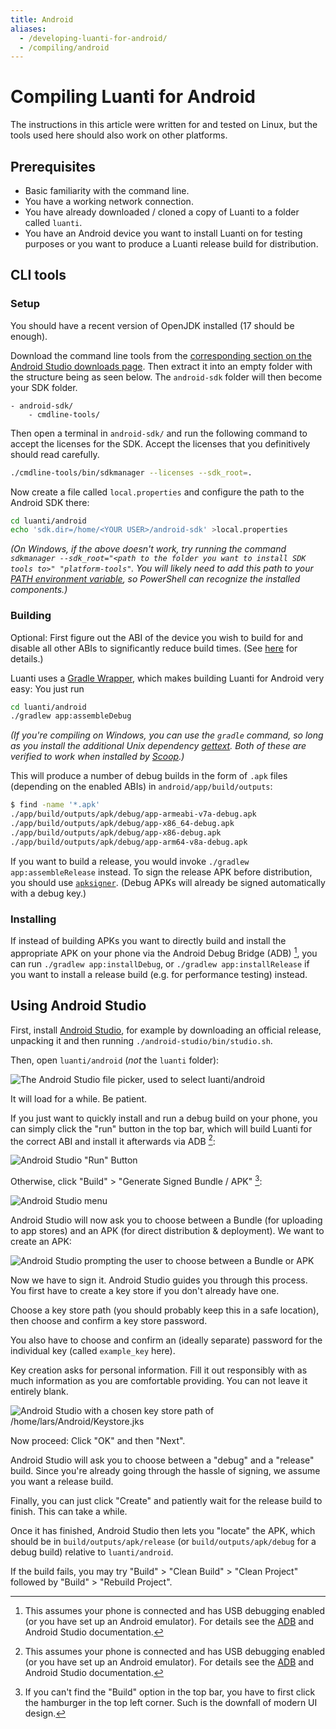```yaml
---
title: Android
aliases:
  - /developing-luanti-for-android/
  - /compiling/android
---
```


# Compiling Luanti for Android

The instructions in this article were written for and tested on Linux,
but the tools used here should also work on other platforms.

## Prerequisites

- Basic familiarity with the command line.
- You have a working network connection.
- You have already downloaded / cloned a copy of Luanti to a folder called `luanti`.
- You have an Android device you want to install Luanti on for testing purposes
  or you want to produce a Luanti release build for distribution.

## CLI tools

### Setup

You should have a recent version of OpenJDK installed (17 should be enough).

Download the command line tools from the [corresponding section on the Android Studio downloads page](https://developer.android.com/studio#command-line-tools-only).
Then extract it into an empty folder with the structure being as seen below.
The `android-sdk` folder will then become your SDK folder.

```
- android-sdk/
    - cmdline-tools/
```

Then open a terminal in `android-sdk/` and run the following command to accept the licenses for the SDK.
Accept the licenses that you definitively should read carefully.

```sh
./cmdline-tools/bin/sdkmanager --licenses --sdk_root=.
```

Now create a file called `local.properties` and configure the path to the Android SDK there:

```sh
cd luanti/android
echo 'sdk.dir=/home/<YOUR USER>/android-sdk' >local.properties
```

_(On Windows, if the above doesn't work, try running the command `sdkmanager --sdk_root="<path to the folder you want to install SDK tools to>" "platform-tools"`. You will likely need to add this path to your [PATH environment variable](https://www.howtogeek.com/118594/how-to-edit-your-system-path-for-easy-command-line-access/), so PowerShell can recognize the installed components.)_

### Building

Optional: First figure out the ABI of the device you wish to build for
and disable all other ABIs to significantly reduce build times.
(See [here](/for-engine-devs/compiling/improving-build-times/#android-disabling-unused-abis) for details.)

Luanti uses a [Gradle Wrapper](https://docs.gradle.org/current/userguide/gradle_wrapper.html),
which makes building Luanti for Android very easy: You just run

```sh
cd luanti/android
./gradlew app:assembleDebug
```

_(If you're compiling on Windows, you can use the `gradle` command, so long as you install the additional Unix dependency [gettext](https://www.gnu.org/software/gettext/). Both of these are verified to work when installed by [Scoop](https://scoop.sh).)_

This will produce a number of debug builds in the form of `.apk` files (depending on the enabled ABIs)
in `android/app/build/outputs`:

```sh
$ find -name '*.apk'
./app/build/outputs/apk/debug/app-armeabi-v7a-debug.apk
./app/build/outputs/apk/debug/app-x86_64-debug.apk
./app/build/outputs/apk/debug/app-x86-debug.apk
./app/build/outputs/apk/debug/app-arm64-v8a-debug.apk
```

If you want to build a release, you would invoke `./gradlew app:assembleRelease` instead.
To sign the release APK before distribution, you should use [`apksigner`](https://developer.android.com/tools/apksigner).
(Debug APKs will already be signed automatically with a debug key.)

### Installing

If instead of building APKs you want to directly build and install the appropriate APK on your phone via the
Android Debug Bridge (ADB) [^1], you can run `./gradlew app:installDebug`,
or `./gradlew app:installRelease` if you want to install a release build
(e.g. for performance testing) instead.

## Using Android Studio

First, install [Android Studio](https://developer.android.com/studio),
for example by downloading an official release, unpacking it and then running `./android-studio/bin/studio.sh`.

Then, open `luanti/android` (_not_ the `luanti` folder):

![The Android Studio file picker, used to select `luanti/android`](/images/developing_for_android/open_folder.png)

It will load for a while. Be patient.

If you just want to quickly install and run a debug build on your phone,
you can simply click the "run" button in the top bar,
which will build Luanti for the correct ABI and install it afterwards via ADB [^1]:

![Android Studio "Run" Button](/images/developing_for_android/run.png)

Otherwise, click "Build" > "Generate Signed Bundle / APK" [^2]:

![Android Studio menu](/images/developing_for_android/generate_bundle.png)

Android Studio will now ask you to choose between a Bundle (for uploading to app stores) and an APK (for direct distribution & deployment).
We want to create an APK:

![Android Studio prompting the user to choose between a Bundle or APK](/images/developing_for_android/choose_bundle_format.png)

Now we have to sign it. Android Studio guides you through this process.
You first have to create a key store if you don't already have one.

Choose a key store path (you should probably keep this in a safe location),
then choose and confirm a key store password.

You also have to choose and confirm an (ideally separate) password for the individual key
(called `example_key` here).

Key creation asks for personal information.
Fill it out responsibly with as much information as you are comfortable providing.
You can not leave it entirely blank.

![Android Studio with a chosen key store path of `/home/lars/Android/Keystore.jks`](/images/developing_for_android/create_keystore.png)

Now proceed: Click "OK" and then "Next".

Android Studio will ask you to choose between a "debug" and a "release" build.
Since you're already going through the hassle of signing, we assume you want a release build.

Finally, you can just click "Create" and patiently wait for the release build to finish. This can take a while.

Once it has finished, Android Studio then lets you "locate" the APK,
which should be in `build/outputs/apk/release`
(or `build/outputs/apk/debug` for a debug build) relative to `luanti/android`.

If the build fails, you may try "Build" > "Clean Build" > "Clean Project" followed by "Build" > "Rebuild Project".

[^1]:
    This assumes your phone is connected and has USB debugging enabled (or you have set up an Android emulator).
    For details see the [ADB](https://developer.android.com/tools/adb) and Android Studio documentation.

[^2]:
    If you can't find the "Build" option in the top bar,
    you have to first click the hamburger in the top left corner.
    Such is the downfall of modern UI design.
